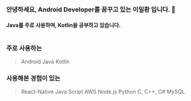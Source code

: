 ### 안녕하세요, Android Developer를 꿈꾸고 있는 이일환 입니다. 👋
#### Java를 주로 사용하며, Kotlin을 공부하고 있습니다.
#
### 주로 사용하는
> Android
> Java
> Kotlin

### 사용해본 경험이 있는
> React-Native
> Java Script
> AWS
> Node.js
> Python
> C, C++, C#
> MySQL
